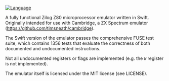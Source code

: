 [![Language](https://img.shields.io/badge/language-Swift-orange.svg)](https://swift.org)
<!-- [![codecov](https://codecov.io/gh/timsneath/z80/branch/main/graph/badge.svg?token=zr4wE5pmay)](https://codecov.io/gh/timsneath/z80) -->

A fully functional Zilog Z80 microprocessor emulator written in Swift.
Originally intended for use with Cambridge, a ZX Spectrum emulator
(<https://github.com/timsneath/cambridge>).

The Swift version of the emulator passes the comprehensive FUSE test
suite, which contains 1356 tests that evaluate the correctness of both
documented and undocumented instructions. <!-- It also passes `ZEXDOC`
(sometimes referred to as `zexlax` test suite). -->

Not all undocumented registers or flags are implemented (e.g. the `W` register
is not implemented).

The emulator itself is licensed under the MIT license (see LICENSE). <!-- The
`ZEXALL` and `ZEXDOC` test suites included with this emulator are licensed under
GPL, per the separate license in that folder. -->
